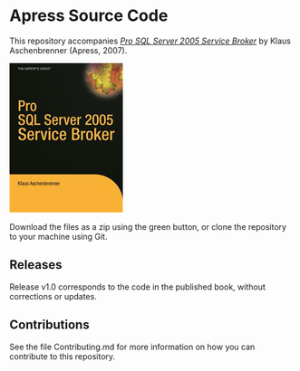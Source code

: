# Apress Source Code

This repository accompanies [*Pro SQL Server 2005 Service Broker*](http://www.apress.com/9781590598429) by Klaus Aschenbrenner (Apress, 2007).

![Cover image](9781590598429.jpg)

Download the files as a zip using the green button, or clone the repository to your machine using Git.

## Releases

Release v1.0 corresponds to the code in the published book, without corrections or updates.

## Contributions

See the file Contributing.md for more information on how you can contribute to this repository.
